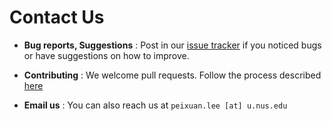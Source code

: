 # Contact Us

* **Bug reports, Suggestions** : Post in our [issue tracker](https://github.com/CS2103JAN2017-W09-B2/main/issues)
  if you noticed bugs or have suggestions on how to improve.

* **Contributing** : We welcome pull requests. Follow the process described [here](https://github.com/oss-generic/process)

* **Email us** : You can also reach us at `peixuan.lee [at] u.nus.edu`
